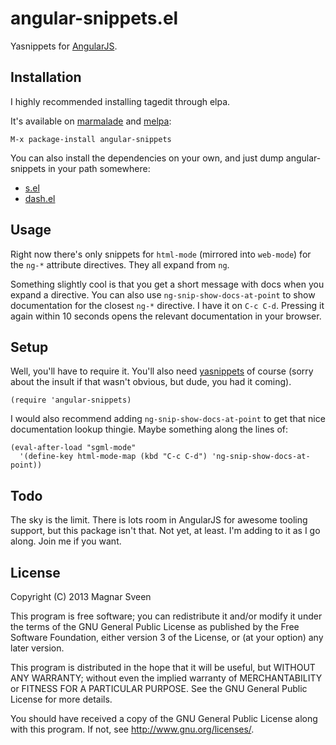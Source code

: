 # angular-snippets.el

Yasnippets for [AngularJS](http://angularjs.org/).

## Installation

I highly recommended installing tagedit through elpa.

It's available on [marmalade](http://marmalade-repo.org/) and
[melpa](http://melpa.milkbox.net/):

    M-x package-install angular-snippets

You can also install the dependencies on your own, and just dump
angular-snippets in your path somewhere:

 - <a href="https://github.com/magnars/s.el">s.el</a>
 - <a href="https://github.com/magnars/dash.el">dash.el</a>

## Usage

Right now there's only snippets for `html-mode` (mirrored into
`web-mode`) for the `ng-*` attribute directives. They all expand from `ng`.

Something slightly cool is that you get a short message with docs when
you expand a directive. You can also use `ng-snip-show-docs-at-point`
to show documentation for the closest `ng-*` directive. I have it on
`C-c C-d`. Pressing it again within 10 seconds opens the relevant
documentation in your browser.

## Setup

Well, you'll have to require it. You'll also need
[yasnippets](https://github.com/capitaomorte/yasnippet) of course
(sorry about the insult if that wasn't obvious, but dude, you had it
coming).

    (require 'angular-snippets)

I would also recommend adding `ng-snip-show-docs-at-point` to get that
nice documentation lookup thingie. Maybe something along the lines of:

    (eval-after-load "sgml-mode"
      '(define-key html-mode-map (kbd "C-c C-d") 'ng-snip-show-docs-at-point))

## Todo

The sky is the limit. There is lots room in AngularJS for awesome tooling
support, but this package isn't that. Not yet, at least. I'm adding to
it as I go along. Join me if you want.

## License

Copyright (C) 2013 Magnar Sveen

This program is free software; you can redistribute it and/or modify
it under the terms of the GNU General Public License as published by
the Free Software Foundation, either version 3 of the License, or
(at your option) any later version.

This program is distributed in the hope that it will be useful,
but WITHOUT ANY WARRANTY; without even the implied warranty of
MERCHANTABILITY or FITNESS FOR A PARTICULAR PURPOSE.  See the
GNU General Public License for more details.

You should have received a copy of the GNU General Public License
along with this program.  If not, see <http://www.gnu.org/licenses/>.
